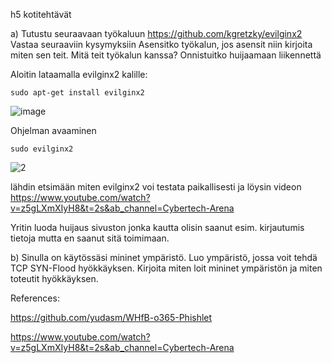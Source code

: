 h5 kotitehtävät 

a) Tutustu seuraavaan työkaluun
https://github.com/kgretzky/evilginx2
Vastaa seuraaviin kysymyksiin
Asensitko työkalun, jos asensit niin kirjoita miten sen teit.
Mitä teit työkalun kanssa?
Onnistuitko huijaamaan liikennettä

Aloitin lataamalla evilginx2 kalille:

    sudo apt-get install evilginx2


![image](https://github.com/user-attachments/assets/9dc6392e-a99f-4015-9a95-2e0ceb0fad2a)

Ohjelman avaaminen 

    sudo evilginx2


![2](https://github.com/user-attachments/assets/a10f2cdf-8a82-445c-ab01-466dbd11df05)

lähdin etsimään miten evilginx2 voi testata paikallisesti ja löysin videon https://www.youtube.com/watch?v=z5gLXmXIyH8&t=2s&ab_channel=Cybertech-Arena


Yritin luoda huijaus sivuston jonka kautta olisin saanut esim. kirjautumis tietoja mutta en saanut sitä toimimaan.



b) Sinulla on käytössäsi mininet ympäristö. Luo ympäristö, jossa voit tehdä TCP SYN-Flood hyökkäyksen.
Kirjoita miten loit mininet ympäristön ja miten toteutit hyökkäyksen.


References:

https://github.com/yudasm/WHfB-o365-Phishlet

https://www.youtube.com/watch?v=z5gLXmXIyH8&t=2s&ab_channel=Cybertech-Arena
